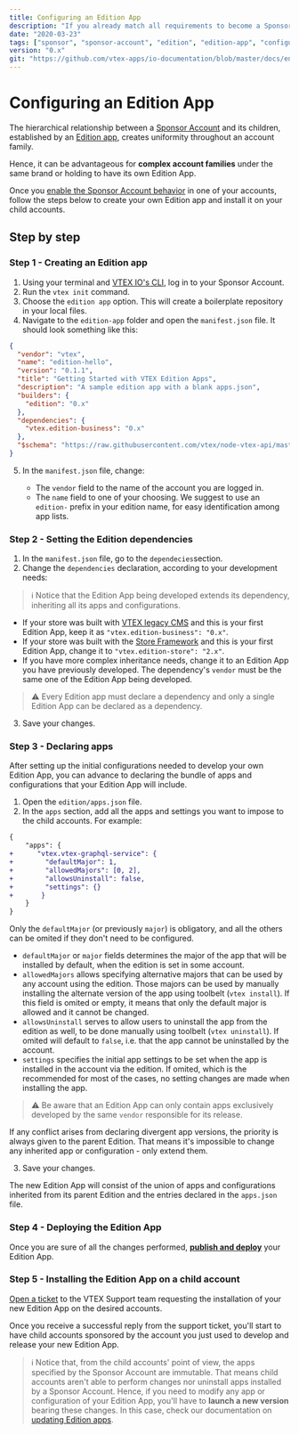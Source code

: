 ```yaml
---
title: Configuring an Edition App
description: "If you already match all requirements to become a Sponsor Account, learn now how to configure your own Edition Apps for child accounts!"
date: "2020-03-23"
tags: ["sponsor", "sponsor-account", "edition", "edition-app", "configure", "configuring"]
version: "0.x"
git: "https://github.com/vtex-apps/io-documentation/blob/master/docs/en/Recipes/development/configuring-an-edition-app.md"
---
```


# Configuring an Edition App

The hierarchical relationship between a [Sponsor Account](https://vtex.io/docs/concepts/sponsor-account/) and its children, established by an [Edition app](https://vtex.io/docs/concepts/edition-app/), creates uniformity throughout an account family.

Hence, it can be advantageous for **complex account families** under the same brand or holding to have its own Edition App.

Once you [enable the Sponsor Account behavior](https://vtex.io/docs/recipes/development/becoming-a-sponsor-account) in one of your accounts, follow the steps below to create your own Edition app and install it on your child accounts.

## Step by step

### Step 1 - Creating an Edition app

1. Using your terminal and [VTEX IO's CLI](https://developers.vtex.com/vtex-developer-docs/docs/toolbelt), log in to your Sponsor Account.
2. Run the `vtex init` command.
3. Choose the `edition app` option. This will create a boilerplate repository in your local files.
4. Navigate to the `edition-app` folder and open the `manifest.json` file. It should look something like this:

```json
{
  "vendor": "vtex",
  "name": "edition-hello",
  "version": "0.1.1",
  "title": "Getting Started with VTEX Edition Apps",
  "description": "A sample edition app with a blank apps.json",
  "builders": {
    "edition": "0.x"
  },
  "dependencies": {
    "vtex.edition-business": "0.x"
  },
  "$schema": "https://raw.githubusercontent.com/vtex/node-vtex-api/master/gen/manifest.schema"
}
```

5. In the `manifest.json` file, change:

   - The `vendor` field to the name of the account you are logged in.
   - The `name` field to one of your choosing. We suggest to use an `edition-` prefix in your edition name, for easy identification among app lists.

### Step 2 - Setting the Edition dependencies

1. In the `manifest.json` file, go to the `dependecies`section.
2. Change the `dependencies` declaration, according to your development needs:

>ℹ️ Notice that the Edition App being developed extends its dependency, inheriting all its apps and configurations.

- If your store was built with [VTEX legacy CMS](https://help.vtex.com/tutorial/o-que-e-o-cms--EmO8u2WBj2W4MUQCS8262) and this is your first Edition App, keep it as `"vtex.edition-business": "0.x"`.
- If your store was built with the [Store Framework](https://developers.vtex.com/vtex-developer-docs/docs/vtex-io-documentation-what-is-vtex-store-framework) and this is your first Edition App, change it to `"vtex.edition-store": "2.x"`.
- If you have more complex inheritance needs, change it to an Edition App you have previously developed. The dependency's `vendor` must be the same one of the Edition App being developed.

>⚠️ Every Edition app must declare a dependency and only a single Edition App can be declared as a dependency.

3. Save your changes.

### Step 3 - Declaring apps

After setting up the initial configurations needed to develop your own Edition App, you can advance to declaring the bundle of apps and configurations that your Edition App will include.

1. Open the `edition/apps.json` file.
2. In the `apps` section, add all the apps and settings you want to impose to the child accounts. For example:
```diff
{
    "apps": {
+      "vtex.vtex-graphql-service": {
+        "defaultMajor": 1,
+        "allowedMajors": [0, 2],
+        "allowsUninstall": false,
+        "settings": {}
+       }
    }
}
```
Only the `defaultMajor` (or previously `major`) is obligatory, and all the others can be omited if they don't need to be configured.
   * `defaultMajor` or `major` fields determines the major of the app that will be installed by default, when the edition is set in some account.
   * `allowedMajors` allows specifying alternative majors that can be used by any account using the edition. Those majors can be used by manually installing the alternate version of the app using toolbelt (`vtex install`). If this field is omited or empty, it means that only the default major is allowed and it cannot be changed.
   * `allowsUninstall` serves to allow users to uninstall the app from the edition as well, to be done manually using toolbelt (`vtex uninstall`). If omited will default to `false`, i.e. that the app cannot be uninstalled by the account.
   * `settings` specifies the initial app settings to be set when the app is installed in the account via the edition. If omited, which is the recommended for most of the cases, no setting changes are made when installing the app.

> ⚠️ Be aware that an Edition App can only contain apps exclusively developed by the same `vendor` responsible for its release.

If any conflict arises from declaring divergent app versions, the priority is always given to the parent Edition. That means it's impossible to change any inherited app or configuration - only extend them.

3. Save your changes.

The new Edition App will consist of the union of apps and configurations inherited from its parent Edition and the entries declared in the `apps.json` file.

### Step 4 - Deploying the Edition App

Once you are sure of all the changes performed, **[publish and deploy](https://developers.vtex.com/vtex-developer-docs/docs/vtex-io-documentation-publishing-an-app)** your Edition App.

### Step 5 - Installing the Edition App on a child account

[Open a ticket](https://help-tickets.vtex.com/smartlink/sso/login/zendesk) to the VTEX Support team requesting the installation of your new Edition App on the desired accounts.

Once you receive a successful reply from the support ticket, you'll start to have child accounts sponsored by the account you just used to develop and release your new Edition App.

>ℹ️ Notice that, from the child accounts' point of view, the apps specified by the Sponsor Account are immutable. That means child accounts aren't able to perform changes nor uninstall apps installed by a Sponsor Account. Hence, if you need to modify any app or configuration of your Edition App, you'll have to **launch a new version** bearing these changes. In this case, check our documentation on [updating Edition apps](https://developers.vtex.com/vtex-developer-docs/docs/vtex-io-documentation-updating-edition-apps).
